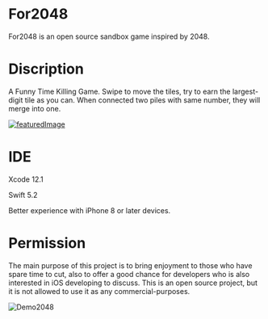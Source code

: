 # For2048
For2048 is an open source sandbox game inspired by 2048.
# Discription
A Funny Time Killing Game. Swipe to move the tiles, try to earn the largest-digit tile as you can. When connected two piles with same number, they will merge into one.

[![featuredImage](https://user-images.githubusercontent.com/63318597/116277977-05b87c00-a754-11eb-80e3-99b0786eb528.png)](https://testflight.apple.com/join/fpW0I4Tq)

# IDE
Xcode 12.1

Swift 5.2

Better experience with iPhone 8 or later devices. 

# Permission
The main purpose of this project is to bring enjoyment to those who have spare time to cut, also to offer a good chance for developers who is also interested in iOS developing to discuss. This is an open source project, but it is not allowed to use it as any commercial-purposes.  

![Demo2048](https://user-images.githubusercontent.com/63318597/97726837-0a9eba80-1aa6-11eb-8541-f06cf8c411d7.gif)

